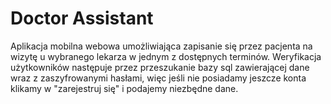 # Doctor Assistant
Aplikacja mobilna webowa umożliwiająca zapisanie się przez pacjenta na wizytę u wybranego lekarza w jednym z dostępnych terminów. Weryfikacja użytkowników następuje przez przeszukanie bazy sql zawierającej dane wraz z zaszyfrowanymi hasłami, więc jeśli nie posiadamy jeszcze konta klikamy w "zarejestruj się" i podajemy niezbędne dane.
